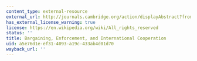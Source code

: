 ```yaml
---
content_type: external-resource
external_url: http://journals.cambridge.org/action/displayAbstract?fromPage=online&aid=173245
has_external_license_warning: true
license: https://en.wikipedia.org/wiki/All_rights_reserved
status: ''
title: Bargaining, Enforcement, and International Cooperation
uid: a5e76d1e-ef31-4093-a19c-433ab4d01d70
wayback_url: ''
---
```

